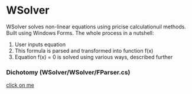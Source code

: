 # WSolver
WSolver solves non-linear equations using pricise calculationuil methods. Built using Windows Forms.
The whole process in a nutshell: 
1. User inputs equation
2. This formula is parsed and transformed into function f(x)
3. Equation f(x) = 0 is solved using various ways, described further

### Dichotomy (WSolver/WSolver/FParser.cs)
[click on me](ComradeAndrewQS37/WSolver/WSolver/Dichotomy.cs)
